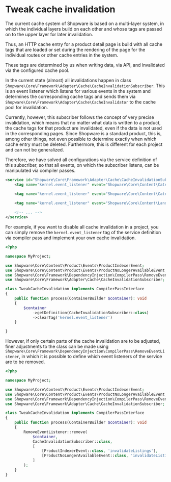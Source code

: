 # Tweak cache invalidation

The current cache system of Shopware is based on a multi-layer system, in which the individual layers build on each other and whose tags are passed on to the upper layer for later invalidation.

Thus, an HTTP cache entry for a product detail page is build with all cache tags that are loaded or set during the rendering of the page for the individual routes or other cache entries in the system.

These tags are determined by us when writing data, via API, and invalidated via the configured cache pool.

In the current state (almost) all invalidations happen in class `Shopware\Core\Framework\Adapter\Cache\CacheInvalidationSubscriber`.
This is an event listener which listens for various events in the system and determines the corresponding cache tags and sends them via `Shopware\Core\Framework\Adapter\Cache\CacheInvalidator` to the cache pool for invalidation.

Currently, however, this subscriber follows the concept of very precise invalidation, which means that no matter what data is written to a product, the cache tags for that product are invalidated, even if the data is not used in the corresponding pages. Since Shopware is a standard product, this is, among other things, not even possible to determine exactly when which cache entry must be deleted. Furthermore, this is different for each project and can not be generalized.

Therefore, we have solved all configurations via the service definition of this subscriber, so that all events, on which the subscriber listens, can be manipulated via compiler passes.

```xml
<service id="Shopware\Core\Framework\Adapter\Cache\CacheInvalidationSubscriber">
    <tag name="kernel.event_listener" event="Shopware\Core\Content\Category\Event\CategoryIndexerEvent" method="invalidateCategoryRouteByCategoryIds" priority="2000" />

    <tag name="kernel.event_listener" event="Shopware\Core\Content\Category\Event\CategoryIndexerEvent" method="invalidateListingRouteByCategoryIds" priority="2001" />

    <tag name="kernel.event_listener" event="Shopware\Core\Content\LandingPage\Event\LandingPageIndexerEvent" method="invalidateIndexedLandingPages" priority="2000" />
    
    <!-- ... -->
</service>
```

For example, if you want to disable all cache invalidation in a project, you can simply remove the `kernel.event_listener` tag of the service definition via compiler pass and implement your own cache invalidation.

```php
<?php

namespace MyProject;

use Shopware\Core\Content\Product\Events\ProductIndexerEvent;
use Shopware\Core\Content\Product\Events\ProductNoLongerAvailableEvent;
use Shopware\Core\Framework\DependencyInjection\CompilerPass\RemoveEventListener;
use Shopware\Core\Framework\Adapter\Cache\CacheInvalidationSubscriber;

class TweakCacheInvalidation implements CompilerPassInterface
{
    public function process(ContainerBuilder $container): void
    {
        $container
            ->getDefinition(CacheInvalidationSubscriber::class)
            ->clearTag('kernel.event_listener')
    }

}
```

However, if only certain parts of the cache invalidation are to be adjusted, finer adjustments to the class can be made using `Shopware\Core\Framework\DependencyInjection\CompilerPass\RemoveEventListener`, in which it is possible to define which event listeners of the service are to be removed.

```php
<?php

namespace MyProject;

use Shopware\Core\Content\Product\Events\ProductIndexerEvent;
use Shopware\Core\Content\Product\Events\ProductNoLongerAvailableEvent;
use Shopware\Core\Framework\DependencyInjection\CompilerPass\RemoveEventListener;
use Shopware\Core\Framework\Adapter\Cache\CacheInvalidationSubscriber;

class TweakCacheInvalidation implements CompilerPassInterface
{
    public function process(ContainerBuilder $container): void
    {
        RemoveEventListener::remove(
            $container,
            CacheInvalidationSubscriber::class,
            [
                [ProductIndexerEvent::class, 'invalidateListings'],
                [ProductNoLongerAvailableEvent::class, 'invalidateListings'],
            ]
        );
    }
} 
```
